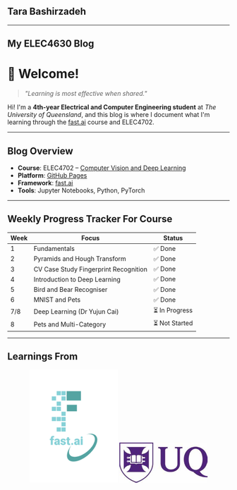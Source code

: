 ## Tara Bashirzadeh

---
My ELEC4630 Blog
---

# 👋 Welcome!

> *"Learning is most effective when shared."*

Hi! I'm a **4th-year Electrical and Computer Engineering student** at *The University of Queensland*, and this blog is where I document what I'm learning through the [fast.ai](https://www.fast.ai) course and ELEC4702.

---

## Blog Overview

- **Course**: ELEC4702 – [Computer Vision and Deep Learning](https://programs-courses.uq.edu.au/course.html?course_code=ELEC4630)
- **Platform**: [GitHub Pages](https://pages.github.com)
- **Framework**: [fast.ai](https://www.fast.ai)
- **Tools**: Jupyter Notebooks, Python, PyTorch

---

## Weekly Progress Tracker For Course

| Week | Focus                                 | Status  |
|------|----------------------------------------|---------|
| 1    | Fundamentals                           | ✅ Done |
| 2    | Pyramids and Hough Transform           | ✅ Done |
| 3    | CV Case Study Fingerprint Recognition  | ✅ Done |
| 4    | Introduction to Deep Learning          | ✅ Done |
| 5    | Bird and Bear Recogniser               | ✅ Done |
| 6    | MNIST and Pets                         | ✅ Done |
| 7/8  | Deep Learning (Dr Yujun Cai)           | ⏳ In Progress |
| 8    | Pets and Multi-Category                | ⏳ Not Started |

---

## Learnings From

<p align="center">
  <img src="images/logo.png" alt="Fast.ai Logo" width="200">
  <img src="images/OIP.jpg" alt="UQ Logo" width="200">
</p>




